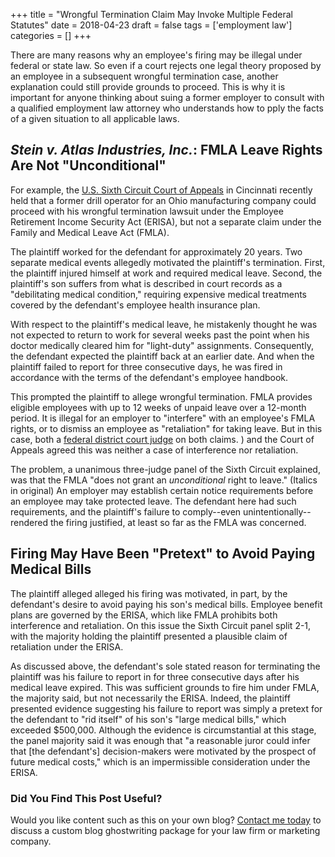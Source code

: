 +++
title = "Wrongful Termination Claim May Invoke Multiple Federal Statutes"
date = 2018-04-23
draft = false
tags = ['employment law']
categories = []
+++

There are many reasons why an employee's firing may be illegal under federal or state law. So even if a court rejects one legal theory proposed by an employee in a subsequent wrongful termination case, another explanation could still provide grounds to proceed. This is why it is important for anyone thinking about suing a former employer to consult with a qualified employment law attorney who understands how to pply the facts of a given situation to all applicable laws.

## *Stein v. Atlas Industries, Inc.*: FMLA Leave Rights Are Not "Unconditional"

For example, the [U.S. Sixth Circuit Court of Appeals](https://scholar.google.com/scholar_case?case=4601476465285746527) in Cincinnati recently held that a former drill operator for an Ohio manufacturing company could proceed with his wrongful termination lawsuit under the Employee Retirement Income Security Act (ERISA), but not a separate claim under the Family and Medical Leave Act (FMLA). 

The plaintiff worked for the defendant for approximately 20 years. Two separate medical events allegedly motivated the plaintiff's termination. First, the plaintiff injured himself at work and required medical leave. Second, the plaintiff's son suffers from  what is described in court records as a "debilitating medical condition," requiring expensive medical treatments covered by the defendant's employee health insurance plan.

With respect to the plaintiff's medical leave, he mistakenly thought he was not expected to return to work for several weeks past the point when his doctor medically cleared him for "light-duty" assignments. Consequently, the defendant expected the plaintiff back at an earlier date. And when the plaintiff failed to report for three consecutive days, he was fired in accordance with the terms of the defendant's employee handbook.

This prompted the plaintiff to allege wrongful termination. FMLA provides eligible employees with up to 12 weeks of unpaid leave over a 12-month period. It is illegal for an employer to "interfere" with an employee's FMLA rights, or to dismiss an employee as "retaliation" for taking leave. But in this case, both a [federal district court judge](https://scholar.google.com/scholar_case?case=16831231541795766112) on both claims. 
) and the Court of Appeals agreed this was neither a case of interference nor retaliation. 

The problem, a unanimous three-judge panel of the Sixth Circuit explained, was that the FMLA "does not grant an *unconditional* right to leave." (Italics in original) An employer may establish certain notice requirements before an employee may take protected leave. The defendant here had such requirements, and the plaintiff's failure to comply--even unintentionally--rendered the firing justified, at least so far as the FMLA was concerned.

## Firing May Have Been "Pretext" to Avoid Paying Medical Bills

The plaintiff alleged alleged his firing was motivated, in part, by the defendant's desire to avoid paying his son's medical bills. Employee benefit plans are governed by the ERISA, which like FMLA prohibits both interference and retaliation. On this issue the Sixth Circuit panel split 2-1, with the majority holding the plaintiff presented a plausible claim of retaliation under the ERISA.

As discussed above, the defendant's sole stated reason for terminating the plaintiff was his failure to report in for three consecutive days after his medical leave expired. This was sufficient grounds to fire him under FMLA, the majority said, but not necessarily the ERISA. Indeed, the plaintiff presented evidence suggesting his failure to report was simply a pretext for the defendant to "rid itself" of his son's "large medical bills," which exceeded $500,000. Although the evidence is circumstantial at this stage, the panel majority said it was enough that "a reasonable juror could infer that [the defendant's] decision-makers were motivated by the prospect of future medical costs," which is an impermissible consideration under the ERISA.

### Did You Find This Post Useful?

Would you like content such as this on your own blog? [Contact me today](https://www.skipoliva.com/contact/) to discuss a custom blog ghostwriting package for your law firm or marketing company.